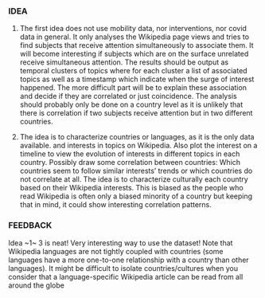 ### IDEA

1) The first idea does not use mobility data, nor interventions, nor covid data in general. It only analyses the Wikipedia page views and tries to find subjects that receive attention simultaneously to associate them. It will become interesting if subjects which are on the surface unrelated receive simultaneous attention. The results should be output as temporal clusters of topics where for each cluster a list of associated topics as well as a timestamp which indicate when the surge of interest happened. The more difficult part will be to explain these association and decide if they are correlated or just coincidence. The analysis should probably only be done on a country level as it is unlikely that there is correlation if two subjects receive attention but in two different countries.

3) The idea is to characterize countries or languages, as it is the only data available. and interests in topics on Wikipedia. Also plot the interest on a timeline to view the evolution of interests in different topics in each country. Possibly draw some correlation between countries: Which countries seem to follow similar interests’ trends or which countries do not correlate at all. The idea is to characterize culturally each country based on their Wikipedia interests. This is biased as the people who read Wikipedia is often only a biased minority of a country but keeping that in mind, it could show interesting correlation patterns.

### FEEDBACK

Idea ~1~ 3 is neat! Very interesting way to use the dataset! Note that Wikipedia languages are not tightly coupled with countries (some languages have a more one-to-one relationship with a country than other languages). It might be difficult to isolate countries/cultures when you consider that a language-specific Wikipedia article can be read from all around the globe

